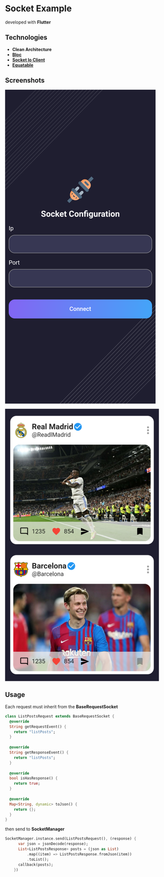 # Socket Example

developed with **Flutter**

## Technologies

- **Clean Architecture**
- **[Bloc](https://pub.dev/packages/flutter_bloc)**
- **[Socket Io Client](https://pub.dev/packages/socket_io_client)**
- **[Equatable](https://pub.dev/packages/equatable)**

## Screenshots

![Screenshot-01](/screenshots/screenshot-01.png)

![Screenshot-02](/screenshots/screenshot-02.png)

## Usage

Each request must inherit from the **BaseRequestSocket**

~~~dart
class ListPostsRequest extends BaseRequestSocket {
  @override
  String getRequestEvent() {
    return "listPosts";
  }

  @override
  String getResponseEvent() {
    return "listPosts";
  }

  @override
  bool isHasResponse() {
    return true;
  }

  @override
  Map<String, dynamic> toJson() {
    return {};
  }
}
~~~ 

then send to **SocketManager**

~~~ dart
SocketManager.instance.send(ListPostsRequest(), (response) {
      var json = jsonDecode(response);
      List<ListPostsResponse> posts = (json as List)
          .map((item) => ListPostsResponse.fromJson(item))
          .toList();
      callback(posts);
    })
~~~


